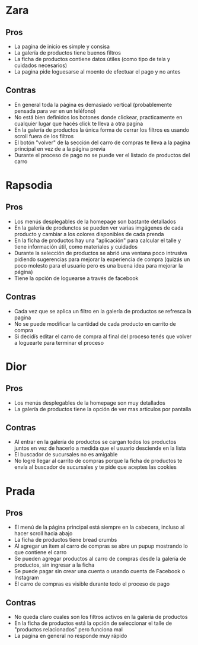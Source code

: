 # Zara

## Pros
* La pagina de inicio es simple y consisa 
* La galería de productos tiene buenos filtros
* La ficha de productos contiene datos útiles (como tipo de tela y cuidados necesarios)
* La pagina pide loguesarse al moento de efectuar el pago y no antes

## Contras
* En general toda la página es demasiado vertical (probablemente pensada para ver en un teléfono)
* No está bien definidos los botones donde clickear, practicamente en cualquier lugar que hacés click te lleva a otra pagina
* En la galería de productos la única forma de cerrar los filtros es usando scroll fuera de los filtros
* El botón "volver" de la sección del carro de compras te lleva a la pagina principal en vez de a la página previa
* Durante el proceso de pago no se puede ver el listado de productos del carro

# Rapsodia

## Pros
* Los menús desplegables de la homepage son bastante detallados
* En la galería de produnctos se pueden ver varias imgágenes de cada producto y cambiar a los colores disponibles de cada prenda
* En la ficha de productos hay una "aplicación" para calcular el talle y tiene información útil, como materiales y cuidados
* Durante la selección de productos se abrió una ventana poco intrusiva pidiendo sugerencias para mejorar la experiencia de compra (quizás un poco molesto para el usuario pero es una buena idea para mejorar la página)
* Tiene la opción de loguearse a través de facebook

## Contras
* Cada vez que se aplica un filtro en la galería de productos se refresca la pagina
* No se puede modificar la cantidad de cada producto en carrito de compra
* Si decidís editar el carro de compra al final del proceso tenés que volver a loguearte para terminar el proceso

# Dior

## Pros
* Los menús desplegables de la homepage son muy detallados
* La galería de productos tiene la opción de ver mas articulos por pantalla

## Contras
* Al entrar en la galería de productos se cargan todos los productos juntos en vez de hacerlo a medida que el usuario desciende en la lista
* El buscador de sucursales no es amigable
* No logré llegar al carrito de compras porque la ficha de productos te envía al buscador de sucursales y te pide que aceptes las cookies

# Prada

## Pros
* El menú de la página principal está siempre en la cabecera, incluso al hacer scroll hacia abajo
* La ficha de productos tiene bread crumbs
* Al agregar un item al carro de compras se abre un pupup mostrando lo que contiene el carro
* Se pueden agregar productos al carro de compras desde la galería de productos, sin ingresar a la ficha
* Se puede pagar sin crear una cuenta o usando cuenta de Facebook o Instagram
* El carro de compras es visible durante todo el proceso de pago

## Contras
* No queda claro cuales son los filtros activos en la galería de productos
* En la ficha de productos está la opción de seleccionar el talle de "productos relacionados" pero funciona mal
* La pagina en general no responde muy rápido